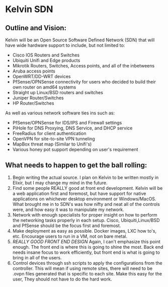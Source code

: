 # Kelvin SDN

## Outline and Vision:

Kelvin will be an Open Source Software Defined Network (SDN) that will have wide hardware support to include, but not limited to:

- Cisco IOS Routers and Switches
- Ubiquiti Unifi and Edge products
- Mikrotik Routers, Switches, Access points, and all of the inbetweens
- Aruba access points
- OpenWRT/DD-WRT devices
- PfSense/OPNSense connectivity for users who decided to build their own router on amd64 systems
- Straight up Linux/BSD routers and switches
- Juniper Router/Switches
- HP Router/Switches

As well as various network software ties ins such as:

- PfSense/OPNSense for IDS/IPS and Firewall settings
- PiHole for DNS Proxying, DNS Service, and DHCP service
- FreeRadius for client authentication
- OpenVPN for site-to-site VPN tunneling
- MapBox threat map (Similar to Unifi's)
- Various honey pot support depending on user's requirement

## What needs to happen to get the ball rolling:

1. Begin writing the actual source. I plan on Kelvin to be written mostly in Elixir, but I may change my mind in the future.
2. Find some people REALLY good at front end development. Kelvin will be a web application first and foremost, but have support for native applications on whichever desktop environment or Windows/MacOS. What brought me in to SDN's was how nifty and neat all of the controls were, and how easy it was to manipulate my network.
3. Network with enough specialists for proper insight on how to perform the networking tasks properly in each setup. Cisco, Ubiquiti,Linux/BSD and PfSense should be the focus first and foremost.
4. Make deployment as easy as possible. Docker images, LXC how to's, etc. Encourage users to run in a VM, not on bare metal.
5. *REALLY GOOD FRONT END DESIGN* Again, I can't emphasize this point enough. The front end is where this is going to shine the most. Back end needs insane focus to work efficiently, but front end is what is going to bring in all of the users. 
6. Control devices through ssh scripts to apply the configurations from the controller. This will mean if using remote sites, there will need to be .ovpn files generated that is specific to each site. Make this easy for the user, They should not have to do the hard work.
